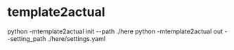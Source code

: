 # template2actual

python -mtemplate2actual init --path ./here
python -mtemplate2actual out --setting_path ./here/settings.yaml
